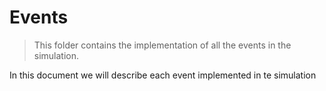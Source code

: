 # Events

> This folder contains the implementation of all the events in the simulation.

In this document we will describe each event implemented in te simulation
